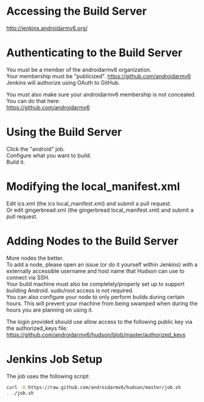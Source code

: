 # Accessing the Build Server
http://jenkins.androidarmv6.org/

# Authenticating to the Build Server
You must be a member of the androidarmv6 organization.  
Your membership must be "publicized". https://github.com/androidarmv6  
Jenkins will authorize using OAuth to GitHub.

You must also make sure your androidarmv6 membership is not concealed. You can do that here:  
https://github.com/androidarmv6  

# Using the Build Server
Click the "android" job.  
Configure what you want to build.  
Build it.  

# Modifying the local_manifest.xml
Edit ics.xml (the ics local_manifest.xml) and submit a pull request.  
Or edit gingerbread.xml (the gingerbread local_manifest.xml) and submit a pull request.  

# Adding Nodes to the Build Server
More nodes the better.  
To add a node, please open an issue (or do it yourself within Jenkins) with a externally accessible username and host name that Hudson can use to connect via SSH.  
Your build machine must also be completely/properly set up to support building Android. sudo/root access is not required.  
You can also configure your node to only perform builds during certain hours. This will prevent your machine from being swamped when during the hours you are planning on using it.  

The login provided should use allow access to the following public key via the authorized_keys file:  
https://github.com/androidarmv6/hudson/blob/master/authorized_keys  

# Jenkins Job Setup
The job uses the following script:

```bash
curl -O https://raw.github.com/androidarmv6/hudson/master/job.sh
. ./job.sh
```
